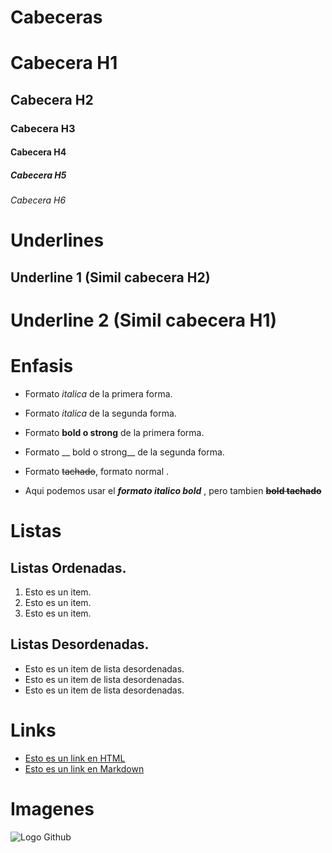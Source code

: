 
# Cabeceras

# Cabecera H1
## Cabecera H2
### Cabecera H3
#### Cabecera H4
##### Cabecera H5
###### Cabecera H6

# Underlines

Underline 1 (Simil cabecera H2)
-------------

Underline 2 (Simil cabecera H1)
=============

# Enfasis

- Formato *italica* de la primera forma. 
- Formato _italica_ de la segunda forma. 
- Formato **bold o strong** de la primera forma. 
- Formato __ bold o strong__ de la segunda forma. 
- Formato ~~tachado~~, formato normal . 

- Aqui podemos usar el _**formato italico bold**_ , pero tambien **~~bold tachado~~**

# Listas

 ## Listas Ordenadas. 
 1. Esto es un item.
 2. Esto es un item.
 3. Esto es un item.

## Listas Desordenadas.
- Esto es un item de lista desordenadas.
- Esto es un item de lista desordenadas.
- Esto es un item de lista desordenadas.

# Links
- <a href = "https://www.google.com"> Esto es un link en HTML </a>
- [Esto es un link en Markdown](https://www.google.com)

# Imagenes
![Logo Github](https://github.githubassets.com/assets/GitHub-Mark-ea2971cee799.png)

